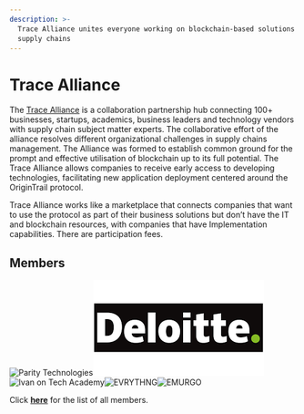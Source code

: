 ```yaml
---
description: >-
  Trace Alliance unites everyone working on blockchain-based solutions for
  supply chains
---
```


# Trace Alliance

The [Trace Alliance](https://alliance.origintrail.io/) is a collaboration partnership hub connecting 100+ businesses, startups, academics, business leaders and technology vendors with supply chain subject matter experts. The collaborative effort of the alliance resolves different organizational challenges in supply chains management. The Alliance was formed to establish common ground for the prompt and effective utilisation of blockchain up to its full potential. The Trace Alliance allows companies to receive early access to developing technologies, facilitating new application deployment centered around the OriginTrail protocol.

Trace Alliance works like a marketplace that connects companies that want to use the protocol as part of their business solutions but don’t have the IT and blockchain resources, with companies that have Implementation capabilities. There are participation fees.&#x20;

## Members

![Parity Technologies](https://alliance.origintrail.io/storage/enterprises-ta/September2020/IrVBlsIU7lSJ6iYLRo6C.jpg)![](../.gitbook/assets/image.png)![Ivan on Tech Academy](https://alliance.origintrail.io/storage/service-providers-ta/August2020/hamsZ0pzC8cpw60SW7Hb.png)![EVRYTHNG](https://alliance.origintrail.io/storage/service-providers-ta/September2019/FkVi6iHjJvTggldTdloR.jpg)![EMURGO](https://alliance.origintrail.io/storage/service-providers-ta/June2020/CdgTytCPt5wmjp0q9e6N.jpg)

Click [**here**](https://alliance.origintrail.io/members) for the list of all members.
